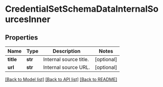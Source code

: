 # CredentialSetSchemaDataInternalSourcesInner


## Properties
Name | Type | Description | Notes
------------ | ------------- | ------------- | -------------
**title** | **str** | Internal source title. | [optional] 
**url** | **str** | Internal source URL. | [optional] 

[[Back to Model list]](../README.md#documentation-for-models) [[Back to API list]](../README.md#documentation-for-api-endpoints) [[Back to README]](../README.md)


